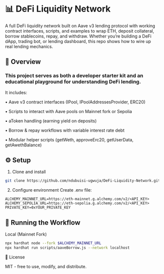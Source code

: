 # 📊 DeFi Liquidity Network

A full DeFi liquidity network built on Aave v3 lending protocol with working contract interfaces, scripts, and examples to wrap ETH, deposit collateral, borrow stablecoins, repay, and withdraw. Whether you’re building a DeFi dApp, trading bot, or lending dashboard, this repo shows how to wire up real lending mechanics.

## 📖 Overview

### This project serves as both a developer starter kit and an educational playground for understanding DeFi lending.

It includes:

• Aave v3 contract interfaces (IPool, IPoolAddressesProvider, ERC20)

• Scripts to interact with Aave pools on Mainnet fork or Sepolia

• aToken handling (earning yield on deposits)

• Borrow & repay workflows with variable interest rate debt

• Modular helper scripts (getWeth, approveErc20, getUserData, getAwethBalance)

## ⚙️ Setup

1. Clone and install

```bash
git clone https://github.com/ndubuisi-ugwuja/DeFi-Liquidity-Network.git cd DeFi-Liquidity-Network
```

2. Configure environment
   Create .env file:

```env
ALCHEMY_MAINNET_URL=https://eth-mainnet.g.alchemy.com/v2/<API_KEY>
ALCHEMY_SEPOLIA_URL=https://eth-sepolia.g.alchemy.com/v2/<API_KEY>
PRIVATE_KEY=0xYOUR_PRIVATE_KEY
```

## 🚀 Running the Workflow

Local (Mainnet Fork)

```bash
npx hardhat node --fork $ALCHEMY_MAINNET_URL
npx hardhat run scripts/aaveBorrow.js --network localhost
```

📜 License

MIT - free to use, modify, and distribute.
